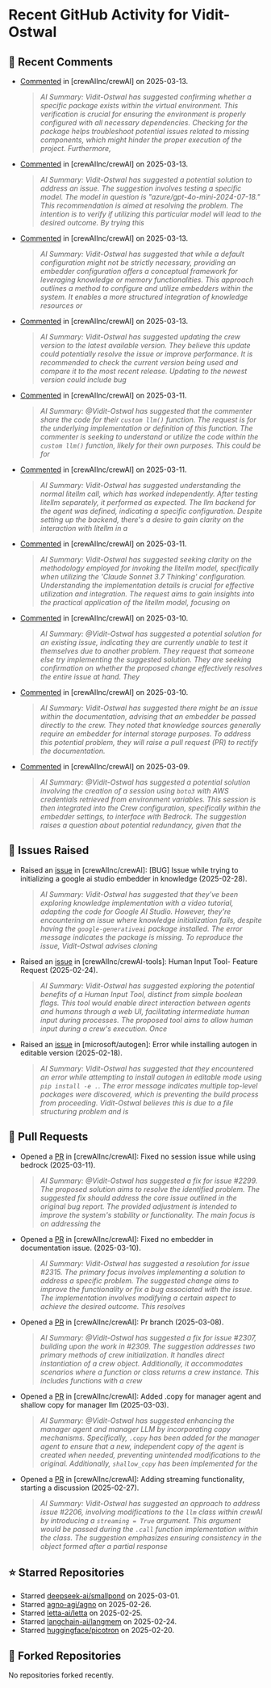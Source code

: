# Recent GitHub Activity for Vidit-Ostwal

## 💬 Recent Comments
- [Commented](https://github.com/crewAIInc/crewAI/issues/2361#issuecomment-2721608961) in [crewAIInc/crewAI] on 2025-03-13.
  > *AI Summary: Vidit-Ostwal has suggested confirming whether a specific package exists within the virtual environment. This verification is crucial for ensuring the environment is properly configured with all necessary dependencies. Checking for the package helps troubleshoot potential issues related to missing components, which might hinder the proper execution of the project. Furthermore,*
- [Commented](https://github.com/crewAIInc/crewAI/issues/2358#issuecomment-2720931279) in [crewAIInc/crewAI] on 2025-03-13.
  > *AI Summary: Vidit-Ostwal has suggested a potential solution to address an issue. The suggestion involves testing a specific model. The model in question is "azure/gpt-4o-mini-2024-07-18." This recommendation is aimed at resolving the problem. The intention is to verify if utilizing this particular model will lead to the desired outcome. By trying this*
- [Commented](https://github.com/crewAIInc/crewAI/pull/2317#issuecomment-2720071374) in [crewAIInc/crewAI] on 2025-03-13.
  > *AI Summary: Vidit-Ostwal has suggested that while a default configuration might not be strictly necessary, providing an embedder configuration offers a conceptual framework for leveraging knowledge or memory functionalities. This approach outlines a method to configure and utilize embedders within the system. It enables a more structured integration of knowledge resources or*
- [Commented](https://github.com/crewAIInc/crewAI/issues/2353#issuecomment-2719728243) in [crewAIInc/crewAI] on 2025-03-13.
  > *AI Summary: Vidit-Ostwal has suggested updating the crew version to the latest available version. They believe this update could potentially resolve the issue or improve performance. It is recommended to check the current version being used and compare it to the most recent release. Updating to the newest version could include bug*
- [Commented](https://github.com/crewAIInc/crewAI/issues/2333#issuecomment-2713871910) in [crewAIInc/crewAI] on 2025-03-11.
  > *AI Summary: @Vidit-Ostwal has suggested that the commenter share the code for their `custom llm()` function. The request is for the underlying implementation or definition of this function. The commenter is seeking to understand or utilize the code within the `custom llm()` function, likely for their own purposes. This could be for*
- [Commented](https://github.com/crewAIInc/crewAI/issues/2323#issuecomment-2712558515) in [crewAIInc/crewAI] on 2025-03-11.
  > *AI Summary: Vidit-Ostwal has suggested understanding the normal litellm call, which has worked independently. After testing litellm separately, it performed as expected. The llm backend for the agent was defined, indicating a specific configuration. Despite setting up the backend, there's a desire to gain clarity on the interaction with litellm in a*
- [Commented](https://github.com/crewAIInc/crewAI/issues/2323#issuecomment-2712545138) in [crewAIInc/crewAI] on 2025-03-11.
  > *AI Summary: Vidit-Ostwal has suggested seeking clarity on the methodology employed for invoking the litellm model, specifically when utilizing the 'Claude Sonnet 3.7 Thinking' configuration. Understanding the implementation details is crucial for effective utilization and integration. The request aims to gain insights into the practical application of the litellm model, focusing on*
- [Commented](https://github.com/crewAIInc/crewAI/issues/2315#issuecomment-2711305609) in [crewAIInc/crewAI] on 2025-03-10.
  > *AI Summary: @Vidit-Ostwal has suggested a potential solution for an existing issue, indicating they are currently unable to test it themselves due to another problem. They request that someone else try implementing the suggested solution. They are seeking confirmation on whether the proposed change effectively resolves the entire issue at hand. They*
- [Commented](https://github.com/crewAIInc/crewAI/issues/2315#issuecomment-2711290893) in [crewAIInc/crewAI] on 2025-03-10.
  > *AI Summary: Vidit-Ostwal has suggested there might be an issue within the documentation, advising that an embedder be passed directly to the crew. They noted that knowledge sources generally require an embedder for internal storage purposes. To address this potential problem, they will raise a pull request (PR) to rectify the documentation.*
- [Commented](https://github.com/crewAIInc/crewAI/issues/2299#issuecomment-2708734819) in [crewAIInc/crewAI] on 2025-03-09.
  > *AI Summary: @Vidit-Ostwal has suggested a potential solution involving the creation of a session using `boto3` with AWS credentials retrieved from environment variables. This session is then integrated into the Crew configuration, specifically within the embedder settings, to interface with Bedrock. The suggestion raises a question about potential redundancy, given that the*

## 🐛 Issues Raised
- Raised an [issue](https://github.com/crewAIInc/crewAI/issues/2255) in [crewAIInc/crewAI]: [BUG] Issue while trying to initializing a google ai studio embedder in knowledge (2025-02-28).
  > *AI Summary: Vidit-Ostwal has suggested that they've been exploring knowledge implementation with a video tutorial, adapting the code for Google AI Studio. However, they're encountering an issue where knowledge initialization fails, despite having the `google-generativeai` package installed. The error message indicates the package is missing. To reproduce the issue, Vidit-Ostwal advises cloning*
- Raised an [issue](https://github.com/crewAIInc/crewAI-tools/issues/223) in [crewAIInc/crewAI-tools]: Human Input Tool- Feature Request (2025-02-24).
  > *AI Summary: Vidit-Ostwal has suggested exploring the potential benefits of a Human Input Tool, distinct from simple boolean flags. This tool would enable direct interaction between agents and humans through a web UI, facilitating intermediate human input during processes. The proposed tool aims to allow human input during a crew's execution. Once*
- Raised an [issue](https://github.com/microsoft/autogen/issues/5591) in [microsoft/autogen]: Error while installing autogen in editable version (2025-02-18).
  > *AI Summary: Vidit-Ostwal has suggested that they encountered an error while attempting to install autogen in editable mode using `pip install -e .`. The error message indicates multiple top-level packages were discovered, which is preventing the build process from proceeding. Vidit-Ostwal believes this is due to a file structuring problem and is*

## 🚀 Pull Requests
- Opened a [PR](https://github.com/crewAIInc/crewAI/pull/2337) in [crewAIInc/crewAI]: Fixed no session issue while using bedrock (2025-03-11).
  > *AI Summary: @Vidit-Ostwal has suggested a fix for issue #2299. The proposed solution aims to resolve the identified problem. The suggested fix should address the core issue outlined in the original bug report. The provided adjustment is intended to improve the system's stability or functionality. The main focus is on addressing the*
- Opened a [PR](https://github.com/crewAIInc/crewAI/pull/2317) in [crewAIInc/crewAI]: Fixed no embedder in documentation issue. (2025-03-10).
  > *AI Summary: Vidit-Ostwal has suggested a resolution for issue #2315. The primary focus involves implementing a solution to address a specific problem. The suggested change aims to improve the functionality or fix a bug associated with the issue. The implementation involves modifying a certain aspect to achieve the desired outcome. This resolves*
- Opened a [PR](https://github.com/crewAIInc/crewAI/pull/2312) in [crewAIInc/crewAI]: Pr branch (2025-03-08).
  > *AI Summary: @Vidit-Ostwal has suggested a fix for issue #2307, building upon the work in #2309. The suggestion addresses two primary methods of crew initialization. It handles direct instantiation of a crew object. Additionally, it accommodates scenarios where a function or class returns a crew instance. This includes functions with a crew*
- Opened a [PR](https://github.com/crewAIInc/crewAI/pull/2265) in [crewAIInc/crewAI]: Added .copy for manager agent and shallow copy for manager llm (2025-03-03).
  > *AI Summary: @Vidit-Ostwal has suggested enhancing the manager agent and manager LLM by incorporating copy mechanisms. Specifically, `.copy` has been added for the manager agent to ensure that a new, independent copy of the agent is created when needed, preventing unintended modifications to the original. Additionally, `shallow_copy` has been implemented for the*
- Opened a [PR](https://github.com/crewAIInc/crewAI/pull/2247) in [crewAIInc/crewAI]: Adding streaming functionality, starting a discussion (2025-02-27).
  > *AI Summary: Vidit-Ostwal has suggested an approach to address issue #2206, involving modifications to the `llm` class within crewAI by introducing a `streaming = True` argument. This argument would be passed during the `.call` function implementation within the class. The suggestion emphasizes ensuring consistency in the object formed after a partial response*

## ⭐ Starred Repositories
- Starred [deepseek-ai/smallpond](https://github.com/deepseek-ai/smallpond) on 2025-03-01.
- Starred [agno-agi/agno](https://github.com/agno-agi/agno) on 2025-02-26.
- Starred [letta-ai/letta](https://github.com/letta-ai/letta) on 2025-02-25.
- Starred [langchain-ai/langmem](https://github.com/langchain-ai/langmem) on 2025-02-24.
- Starred [huggingface/picotron](https://github.com/huggingface/picotron) on 2025-02-20.

## 🍴 Forked Repositories
No repositories forked recently.
